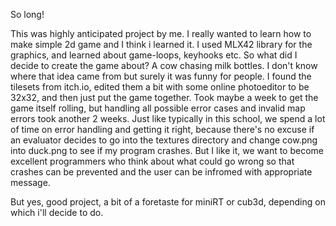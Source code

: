 So long! 

This was highly anticipated project by me. I really wanted to learn how to make simple 2d game and I think i learned it. I used MLX42 library for the graphics,
and learned about game-loops, keyhooks etc. So what did I decide to create the game about? A cow chasing milk bottles. I don't know where that idea came from 
but surely it was funny for people. I found the tilesets from itch.io, edited them a bit with some online photoeditor to be 32x32, and then just put the game together.
Took maybe a week to get the game itself rolling, but handling all possible error cases and invalid map errors took another 2 weeks. Just like typically in this school, we
spend a lot of time on error handling and getting it right, because there's no excuse if an evaluator decides to go into the textures directory and change cow.png into duck.png to see
if my program crashes. But I like it, we want to become excellent programmers who think about what could go wrong so that crashes can be prevented and the user can be 
infromed with appropriate message. 

But yes, good project, a bit of a foretaste for miniRT or cub3d, depending on which i'll decide to do. 
